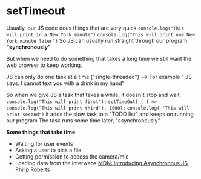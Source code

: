 # setTimeout
 Usually, our JS code does things that are very quick
 `console.log("This will print in a New York minute")`
 `console.log("This will print one New York minute later")`
 So JS can usually run straight through our program **"synchronously"**

But when we need to do something that takes a long time  we still want the web browser to keep working.

JS can only do one task at a time ("single-threaded")
--> For example " JS says: I cannot text you with a drink in my hand"

So when we give JS a task that takes a while, it doesn't stop and wait
`console.log("This will print first");`
`setTimeOut( ( ) => console.log("This will print third"), 1000);`
`console.log( "This will print second")` 
it adds the slow task to a "TODO list" and keeps on running our program
The task runs some time later, "asynchronously"


**Some things that take time** 
- Waiting for user events
- Asking a user to pick a file 
- Getting permission to access the camera/mic
- Loading data from the interwebs
[MDN: Introducing Asynchronous JS](https://developer.mozilla.org/en-US/docs/Learn/JavaScript/Asynchronous/Introducing)
[Philip Roberts](https://www.youtube.com/watch?v=8aGhZQkoFbQ)